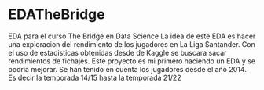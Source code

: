 # EDATheBridge
EDA para el curso The Bridge en Data Science
La idea de este EDA es hacer una exploracion del rendimiento de los jugadores en La Liga Santander. Con el uso de estadisticas obtenidas desde de Kaggle se buscara sacar rendimientos de fichajes. 
Este proyecto es mi primero haciendo un EDA y se podria mejorar.
Se han tenido en cuenta los jugadores desde el año 2014. Es decir la temporada 14/15 hasta la temporada 21/22
